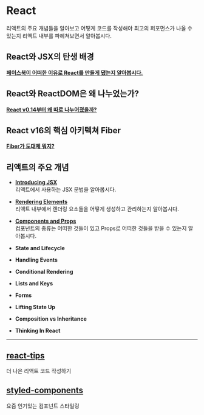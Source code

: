 # React

리액트의 주요 개념들을 알아보고 어떻게 코드를 작성해야 최고의 퍼포먼스가 나올 수 있는지 리액트 내부를 파헤쳐보면서 알아봅시다.

## React와 JSX의 탄생 배경

[**페이스북이 어떠한 이유로 React를 만들게 됐는지 알아봅시다.**](https://github.com/9min/react/blob/master/created-react/README.md)  

## React와 ReactDOM은 왜 나누었는가?

[**React v0.14부터 왜 따로 나누어졌을까?**](https://github.com/9min/react/blob/master/react-and-react-dom/README.md)  

## React v16의 핵심 아키텍쳐 Fiber

[**Fiber가 도대체 뭐지?**](https://github.com/9min/react/blob/master/fiber/README.md)  

## 리액트의 주요 개념

- [**Introducing JSX**](https://github.com/9min/react/blob/master/jsx/README.md)  
  리액트에서 사용하는 JSX 문법을 알아봅시다.  

- [**Rendering Elements**](https://github.com/9min/react/blob/master/rendering-elements/README.md)  
  리액트 내부에서 렌더링 요소들을 어떻게 생성하고 관리하는지 알아봅시다.  

- [**Components and Props**](https://github.com/9min/react/blob/master/components-and-props/README.md)  
  컴포넌트의 종류는 어떠한 것들이 있고 Props로 어떠한 것들을 받을 수 있는지 알아봅시다.  

- **State and Lifecycle**  

- **Handling Events**  

- **Conditional Rendering**  

- **Lists and Keys**  

- **Forms**  

- **Lifting State Up**  

- **Composition vs Inheritance**  

- **Thinking In React**  

*****

## [**react-tips**](https://github.com/9min/react/tree/master/react-tips)  

더 나은 리액트 코드 작성하기

## [**styled-components**](https://github.com/9min/react/tree/master/styled-components)  

요즘 인기있는 컴포넌트 스타일링
